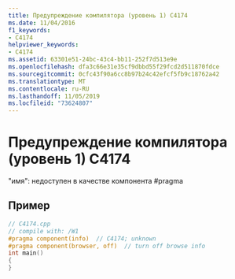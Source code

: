```yaml
---
title: Предупреждение компилятора (уровень 1) C4174
ms.date: 11/04/2016
f1_keywords:
- C4174
helpviewer_keywords:
- C4174
ms.assetid: 63301e51-24bc-43c4-bb11-252f7d513e9e
ms.openlocfilehash: dfa3c66e31e35cf9dbbd55f29fcd2d511870fdce
ms.sourcegitcommit: 0cfc43f90a6cc8b97b24c42efcf5fb9c18762a42
ms.translationtype: MT
ms.contentlocale: ru-RU
ms.lasthandoff: 11/05/2019
ms.locfileid: "73624807"
---
```

# <a name="compiler-warning-level-1-c4174"></a>Предупреждение компилятора (уровень 1) C4174

"имя": недоступен в качестве компонента #pragma

## <a name="example"></a>Пример

```cpp
// C4174.cpp
// compile with: /W1
#pragma component(info)  // C4174; unknown
#pragma component(browser, off)  // turn off browse info
int main()
{
}
```